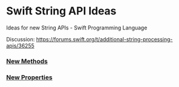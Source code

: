 # Swift String API Ideas
Ideas for new String APIs - Swift Programming Language

Discussion: https://forums.swift.org/t/additional-string-processing-apis/36255

### [New Methods](https://github.com/barnard-b/Swift-String-API-Ideas/blob/master/New%20Methods.md)
### [New Properties](https://github.com/barnard-b/Swift-String-API-Ideas/blob/master/New%20Properties.md)
